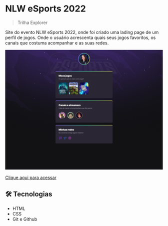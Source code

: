 # NLW eSports 2022 

> Trilha Explorer

 Site do evento NLW eSports 2022, onde foi criado uma lading page de um perfil de jogos. Onde o usuário acrescenta quais seus jogos favoritos, os canais que costuma acompanhar e as suas redes.

![imagem-site](./.github/imagem-site.jpeg)

[Clique aqui para acessar](https://melissabilher.github.io/NLW-eSports-2022/)

## 🛠 Tecnologias

- HTML
- CSS
- Git e Github